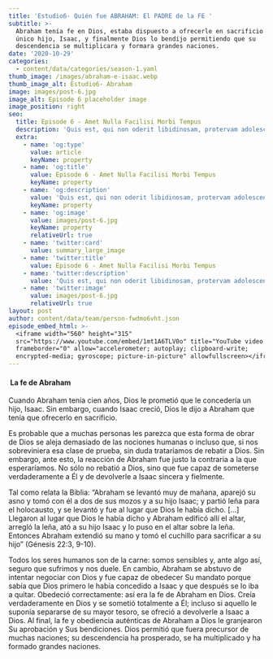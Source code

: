 ```yaml
---
title: 'Estudio6- Quién fue ABRAHAM: El PADRE de la FE '
subtitle: >-
  Abraham tenía fe en Dios, estaba dispuesto a ofrecerle en sacrificio a su
  único hijo, Isaac, y finalmente Dios lo bendijo permitiendo que su
  descendencia se multiplicara y formara grandes naciones.
date: '2020-10-29'
categories:
  - content/data/categories/season-1.yaml
thumb_image: /images/abraham-e-isaac.webp
thumb_image_alt: Estudio6- Abraham
image: images/post-6.jpg
image_alt: Episode 6 placeholder image
image_position: right
seo:
  title: Episode 6 - Amet Nulla Facilisi Morbi Tempus
  description: 'Quis est, qui non oderit libidinosam, protervam adolescentiam'
  extra:
    - name: 'og:type'
      value: article
      keyName: property
    - name: 'og:title'
      value: Episode 6 - Amet Nulla Facilisi Morbi Tempus
      keyName: property
    - name: 'og:description'
      value: 'Quis est, qui non oderit libidinosam, protervam adolescentiam'
      keyName: property
    - name: 'og:image'
      value: images/post-6.jpg
      keyName: property
      relativeUrl: true
    - name: 'twitter:card'
      value: summary_large_image
    - name: 'twitter:title'
      value: Episode 6 - Amet Nulla Facilisi Morbi Tempus
    - name: 'twitter:description'
      value: 'Quis est, qui non oderit libidinosam, protervam adolescentiam'
    - name: 'twitter:image'
      value: images/post-6.jpg
      relativeUrl: true
layout: post
author: content/data/team/person-fwdmo6vht.json
episode_embed_html: >-
  <iframe width="560" height="315"
  src="https://www.youtube.com/embed/1mt1A6TLV0o" title="YouTube video player"
  frameborder="0" allow="accelerometer; autoplay; clipboard-write;
  encrypted-media; gyroscope; picture-in-picture" allowfullscreen></iframe>
---
```

####  La fe de Abraham&#xA;&#xA;

Cuando Abraham tenía cien años, Dios le prometió que le concedería un hijo, Isaac. Sin embargo, cuando Isaac creció, Dios le dijo a Abraham que tenía que ofrecerlo en sacrificio. 

Es probable que a muchas personas les parezca que esta forma de obrar de Dios se aleja demasiado de las nociones humanas o incluso que, si nos sobreviniera esa clase de prueba, sin duda trataríamos de rebatir a Dios. Sin embargo, ante esto, la reacción de Abraham fue justo la contraria a la que esperaríamos. No sólo no rebatió a Dios, sino que fue capaz de someterse verdaderamente a Él y de devolverle a Isaac sincera y fielmente. 

Tal como relata la Biblia: “Abraham se levantó muy de mañana, aparejó su asno y tomó con él a dos de sus mozos y a su hijo Isaac; y partió leña para el holocausto, y se levantó y fue al lugar que Dios le había dicho. \[…] Llegaron al lugar que Dios le había dicho y Abraham edificó allí el altar, arregló la leña, ató a su hijo Isaac y lo puso en el altar sobre la leña. Entonces Abraham extendió su mano y tomó el cuchillo para sacrificar a su hijo” (Génesis 22:3, 9-10). 

Todos los seres humanos son de la carne: somos sensibles y, ante algo así, seguro que sufrimos y nos duele. En cambio, Abraham se abstuvo de intentar negociar con Dios y fue capaz de obedecer Su mandato porque sabía que Dios primero le había concedido a Isaac y que después se lo iba a quitar. Obedeció correctamente: así era la fe de Abraham en Dios. Creía verdaderamente en Dios y se sometió totalmente a Él; incluso si aquello le suponía separarse de su mayor tesoro, se ofreció a devolverle a Isaac a Dios. Al final, la fe y obediencia auténticas de Abraham a Dios le granjearon Su aprobación y Sus bendiciones. Dios permitió que fuera precursor de muchas naciones; su descendencia ha prosperado, se ha multiplicado y ha formado grandes naciones.
